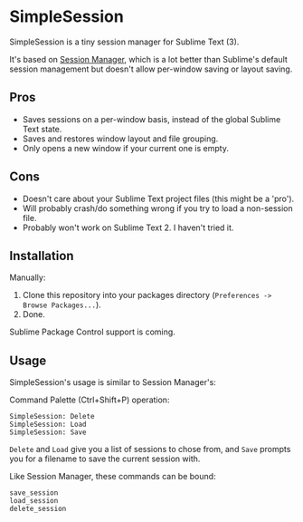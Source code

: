 SimpleSession
=============

SimpleSession is a tiny session manager for Sublime Text (3).

It's based on
[Session Manager](https://github.com/Zeeker/sublime-SessionManager),
which is a lot better than Sublime's default session management but doesn't
allow per-window saving or layout saving.

## Pros
* Saves sessions on a per-window basis, instead of the global Sublime Text
state.
* Saves and restores window layout and file grouping.
* Only opens a new window if your current one is empty.

## Cons
* Doesn't care about your Sublime Text project files (this might be a 'pro').
* Will probably crash/do something wrong if you try to load a non-session file.
* Probably won't work on Sublime Text 2. I haven't tried it.

## Installation

Manually:
1. Clone this repository into your packages directory (`Preferences -> Browse
Packages...`).
2. Done.

Sublime Package Control support is coming.

## Usage

SimpleSession's usage is similar to Session Manager's:

Command Palette (Ctrl+Shift+P) operation:

```
SimpleSession: Delete
SimpleSession: Load
SimpleSession: Save
```

`Delete` and `Load` give you a list of sessions to chose from, and `Save`
prompts you for a filename to save the current session with.

Like Session Manager, these commands can be bound:

```
save_session
load_session
delete_session
```
